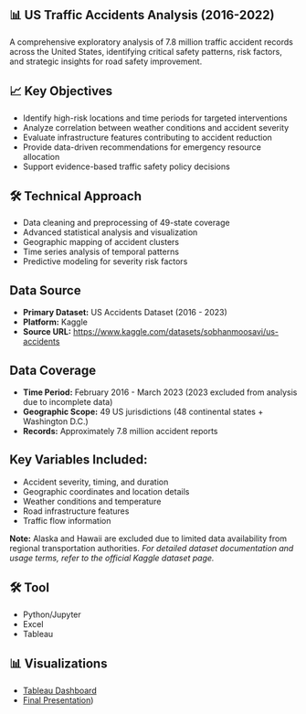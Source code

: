 ## 📊 US Traffic Accidents Analysis (2016-2022)
A comprehensive exploratory analysis of 7.8 million traffic accident records across the United States, identifying critical safety patterns, risk factors, and strategic insights for road safety improvement.

## 📈 Key Objectives
* Identify high-risk locations and time periods for targeted interventions
* Analyze correlation between weather conditions and accident severity
* Evaluate infrastructure features contributing to accident reduction
* Provide data-driven recommendations for emergency resource allocation
* Support evidence-based traffic safety policy decisions

## 🛠️ Technical Approach
* Data cleaning and preprocessing of 49-state coverage
* Advanced statistical analysis and visualization
* Geographic mapping of accident clusters
* Time series analysis of temporal patterns
* Predictive modeling for severity risk factors

## Data Source
* **Primary Dataset:** US Accidents Dataset (2016 - 2023)
* **Platform:** Kaggle
* **Source URL:** https://www.kaggle.com/datasets/sobhanmoosavi/us-accidents

## Data Coverage
* **Time Period:** February 2016 - March 2023 (2023 excluded from analysis due to incomplete data)
* **Geographic Scope:** 49 US jurisdictions (48 continental states + Washington D.C.)
* **Records:** Approximately 7.8 million accident reports

## Key Variables Included:
* Accident severity, timing, and duration
* Geographic coordinates and location details
* Weather conditions and temperature
* Road infrastructure features
* Traffic flow information

**Note:** Alaska and Hawaii are excluded due to limited data availability from regional transportation authorities.
*For detailed dataset documentation and usage terms, refer to the official Kaggle dataset page.*

## 🛠️ Tool
* Python/Jupyter
* Excel
* Tableau

## 📊 Visualizations
* [Tableau Dashboard](https://public.tableau.com/shared/3NZ3QZ3XG?:display_count=n&:origin=viz_share_link)
* [Final Presentation](https://github.com/anjanpakhrin/US-Traffic-Accidents-Analysis-2016-2022/blob/main/05%20Sent%20to%20Client/Data_Analyst_Portfolio_Final.pdf))
